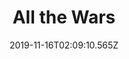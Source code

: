 ---
title: All the Wars
artist: The Pineapple Thief
date: 2019-11-16T02:09:10.565Z
cover: tumblr_od8ui8iv6e1vfaqyoo1_r1_1280.jpg
styles:
  - Progressive Rock
links:
  spotify: https://play.spotify.com/album/1UxORLzYOVBrrxRWA1cSjf
  youtube: https://music.youtube.com/watch?v=-axgj7JywCA
  applemusic: https://itunes.apple.com/us/album/all-the-wars-deluxe-edition/675858750?uo=4
  soundcloud: ""
  bandcamp: ""
  googleplay: https://play.google.com/music/m/Bstjiiyhds6ulllxstyvrnstpwy?signup_if_needed=1
  deezer: https://www.deezer.com/album/5375861
---